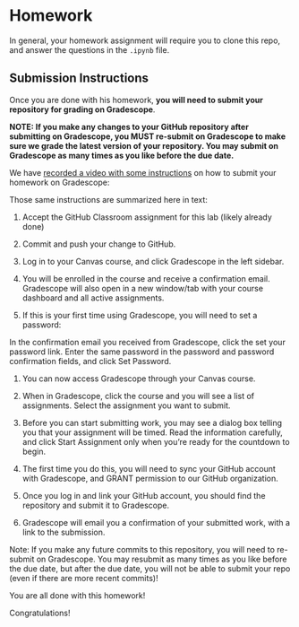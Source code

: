 # Homework

In general, your homework assignment will require you to clone this repo, and answer the questions in the `.ipynb` file.

## Submission Instructions

Once you are done with his homework, **you will need to submit your repository for grading on Gradescope**.

**NOTE: If you make any changes to your GitHub repository after submitting on Gradescope, you MUST re-submit on Gradescope to make sure we grade the latest version of your repository. You may submit on Gradescope as many times as you like before the due date.**

We have [recorded a video with some instructions](https://vimeo.com/570761775) on how to submit your homework on Gradescope:

Those same instructions are summarized here in text:

1. Accept the GitHub Classroom assignment for this lab (likely already done)

1. Commit and push your change to GitHub.

1. Log in to your Canvas course, and click Gradescope in the left sidebar.

1. You will be enrolled in the course and receive a confirmation email. Gradescope will also open in a new window/tab with your course dashboard and all active assignments.

1. If this is your first time using Gradescope, you will need to set a password:

In the confirmation email you received from Gradescope, click the set your password link.
Enter the same password in the password and password confirmation fields, and click Set Password.

1. You can now access Gradescope through your Canvas course.

1. When in Gradescope, click the course and you will see a list of assignments. Select the assignment you want to submit.

1. Before you can start submitting work, you may see a dialog box telling you that your assignment will be timed. Read the information carefully, and click Start Assignment only when you’re ready for the countdown to begin.

1. The first time you do this, you will need to sync your GitHub account with Gradescope, and GRANT permission to our GitHub organization.

1. Once you log in and link your GitHub account, you should find the repository and submit it to Gradescope.

1. Gradescope will email you a confirmation of your submitted work, with a link to the submission.

Note: If you make any future commits to this repository, you will need to re-submit on Gradescope.
You may resubmit as many times as you like before the due date, but after the due date, you will not be able to submit your repo (even if there are more recent commits)!

You are all done with this homework!

Congratulations!